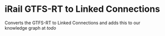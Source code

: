 # iRail GTFS-RT to Linked Connections

Converts the GTFS-RT to Linked Connections and adds this to our knowledge graph at _todo_
